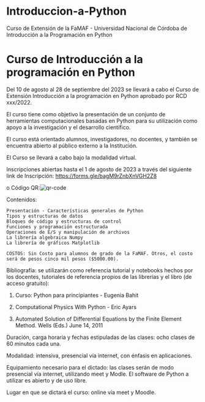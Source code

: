 # Introduccion-a-Python
Curso de Extensión de la FaMAF - Universidad Nacional de Córdoba de Introducción a la Programación en Python

# Curso de Introducción a la programación en Python

Del 10 de agosto al 28 de septiembre del 2023 se llevará a cabo el Curso de Extensión Introducción a la programación en Python aprobado por RCD xxx/2022. 

El curso tiene como objetivo la presentación de un conjunto de herramientas computacionales basadas en Python para su utilización como apoyo a la investigación y el desarrollo científico. 

El curso está orientado alumnos, investigadores, no docentes, y también se encuentra abierto al público externo a la Institución.

El Curso se llevará a cabo bajo la modalidad virtual.

Inscripciones abiertas hasta el 1 de agosto de 2023 a través del siguiente link de Inscripción:
https://forms.gle/bagM9rZnbXnVGH2Z8

o Código QR:![qr-code](https://github.com/EdgardoBonzi/Introduccion-a-Python/assets/14077755/665aeb05-ced0-4719-a660-b94d0690ab0a)

Contenidos:

    Presentación - Características generales de Python
    Tipos y estructuras de datos
    Bloques de código y estructuras de control
    Funciones y programación estructurada
    Operaciones de E/S y manipulación de archivos
    La librería algebraica Numpy
    La librería de gráficos Matplotlib
    
    COSTOS: Sin Costo para alumnos de grado de la FaMAF. Otros, el costo será de pesos cinco mil pesos ($5000.00).
    
Bibliografía: se utilizarán como referencia tutorial y notebooks hechos por los docentes, tutoriales de referencia propios de las librerías y el libro (de acceso gratuito):

1. Curso: Python para principiantes - Eugenia Bahit

2. Computational Physics With Python - Eric Ayars

3. Automated Solution of Differential Equations by the Finite Element Method. Wells (Eds.) June 14, 2011

Duración, carga horaria y fechas estipuladas de las clases: ocho clases de 60 minutos cada una.

Modalidad: intensiva, presencial vía internet, con énfasis en aplicaciones.

Equipamiento necesario para el dictado: las clases serán de modo presencial vía internet, utilizando meet y Modle. El software de Python a utilizar es abierto y de uso libre.

Lugar en que se dictará el curso: online vía meet y Moodle.
